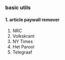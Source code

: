 ### basic utils

#### 1. article paywall remover
1. NRC
2. Volkskrant
3. NY Times
4. Het Parool
5. Telegraaf

